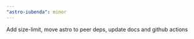 ```yaml
---
"astro-iubenda": minor
---
```


Add size-limit, move astro to peer deps, update docs and github actions
